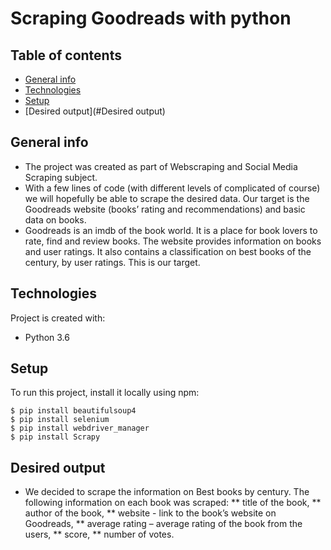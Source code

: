 # Scraping Goodreads with python
## Table of contents
* [General info](#general-info)
* [Technologies](#technologies)
* [Setup](#setup)
* [Desired output](#Desired output)

## General info
* The project was created as part of Webscraping and Social Media Scraping subject. 
* With a few lines of code (with different levels of complicated of course) we will hopefully be able to scrape the desired data. Our target is the Goodreads website (books’ rating and recommendations) and basic data on books.
* Goodreads is an imdb of the book world. It is a place for book lovers to rate, find and review books. The website provides information on books and user ratings. It also contains a classification on best books of the century, by user ratings. This is our target.

	
## Technologies
Project is created with:
* Python 3.6
	
## Setup
To run this project, install it locally using npm:

```
$ pip install beautifulsoup4
$ pip install selenium
$ pip install webdriver_manager
$ pip install Scrapy
```

## Desired output	
* We decided to scrape the information on Best books by century. The following information on each book was scraped:
** title of the book,
** author of the book,
** website - link to the book’s website on Goodreads,
** average rating – average rating of the book from the users,
** score,
** number of votes.
